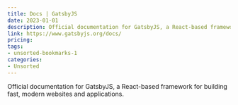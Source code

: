 ```yaml
---
title: Docs | GatsbyJS
date: 2023-01-01
description: Official documentation for GatsbyJS, a React-based framework for building fast, modern websites and applications.
link: https://www.gatsbyjs.org/docs/
pricing: 
tags: 
- unsorted-bookmarks-1 
categories: 
- Unsorted 
---
```


Official documentation for GatsbyJS, a React-based framework for building fast, modern websites and applications.